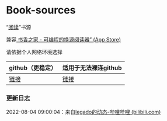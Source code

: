 # Book-sources
“[阅读](https://github.com/gedoor/legado)”书源

兼容[ 书香之家 - 可编程的换源阅读器” (App Store)](https://apps.apple.com/cn/app/id1618927630)

请依据个人网络环境选择

| github（更稳定）                               | 适用于无法裸连github                                         |
| :--------------------------------------------- | :----------------------------------------------------------- |
| [链接](https://github.com/pooneyy/Book-source) | [链接](https://www.qiuyelin.com/2022/08/04/%E2%80%9C%E9%98%85%E8%AF%BB%E2%80%9D%E4%B9%A6%E6%BA%90/) |
### 更新日志

2022-08-04 09:00:04：来自[legado的动态-哔哩哔哩 (bilibili.com)](https://t.bilibili.com/689797002168369152)

